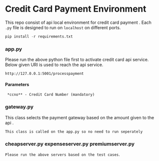 # Credit Card Payment Environment
This repo consist of api local environment for credit card payment . Each `.py` file is designed to run on ``localhost`` on different ports.



```python
pip install -r requirements.txt
```

### app.py

Please run the above python file first to activate credit card api service. Below given URI is used to reach the api service.

```url
http://127.0.0.1:5001/processpayment 
```

#### Parameters
     *ccno** - Credit Card Number (mandatory) 

### gateway.py

This class selects the payment gateway based on the amount given to the api . 

```This class is called on the app.py so no need to run seperately```


### cheapserver.py   expenseserver.py    premiumserver.py

 ```Please run the above servers based on the test cases```.

